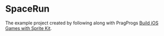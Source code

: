 # SpaceRun

The example project created by following along with PragProgs [Build iOS Games with Sprite Kit](http://pragprog.com/book/pssprite/build-ios-games-with-sprite-kit).
